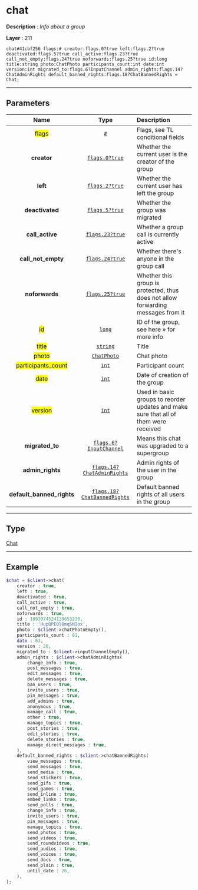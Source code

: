 # chat

**Description** : *Info about a group*

**Layer** : 211

```tl
chat#41cbf256 flags:# creator:flags.0?true left:flags.2?true deactivated:flags.5?true call_active:flags.23?true call_not_empty:flags.24?true noforwards:flags.25?true id:long title:string photo:ChatPhoto participants_count:int date:int version:int migrated_to:flags.6?InputChannel admin_rights:flags.14?ChatAdminRights default_banned_rights:flags.18?ChatBannedRights = Chat;
```

---

## Parameters

| Name | Type | Description |
| :---: | :---: | :--- |
| <mark>flags</mark> | [`#`](type/#) | Flags, see TL conditional fields |
| **creator** | [`flags.0?true`](type/true) | Whether the current user is the creator of the group |
| **left** | [`flags.2?true`](type/true) | Whether the current user has left the group |
| **deactivated** | [`flags.5?true`](type/true) | Whether the group was migrated |
| **call_active** | [`flags.23?true`](type/true) | Whether a group call is currently active |
| **call_not_empty** | [`flags.24?true`](type/true) | Whether there's anyone in the group call |
| **noforwards** | [`flags.25?true`](type/true) | Whether this group is protected, thus does not allow forwarding messages from it |
| <mark>id</mark> | [`long`](type/long) | ID of the group, see here » for more info |
| <mark>title</mark> | [`string`](type/string) | Title |
| <mark>photo</mark> | [`ChatPhoto`](type/ChatPhoto) | Chat photo |
| <mark>participants_count</mark> | [`int`](type/int) | Participant count |
| <mark>date</mark> | [`int`](type/int) | Date of creation of the group |
| <mark>version</mark> | [`int`](type/int) | Used in basic groups to reorder updates and make sure that all of them were received |
| **migrated_to** | [`flags.6?InputChannel`](type/InputChannel) | Means this chat was upgraded to a supergroup |
| **admin_rights** | [`flags.14?ChatAdminRights`](type/ChatAdminRights) | Admin rights of the user in the group |
| **default_banned_rights** | [`flags.18?ChatBannedRights`](type/ChatBannedRights) | Default banned rights of all users in the group |

---

## Type

[Chat](type/Chat)

---

## Example

```php
$chat = $client->chat(
	creator : true,
	left : true,
	deactivated : true,
	call_active : true,
	call_not_empty : true,
	noforwards : true,
	id : 1093074524139653230,
	title : 'HupQPEOl8mqSNIox',
	photo : $client->chatPhotoEmpty(),
	participants_count : 81,
	date : 63,
	version : 20,
	migrated_to : $client->inputChannelEmpty(),
	admin_rights : $client->chatAdminRights(
		change_info : true,
		post_messages : true,
		edit_messages : true,
		delete_messages : true,
		ban_users : true,
		invite_users : true,
		pin_messages : true,
		add_admins : true,
		anonymous : true,
		manage_call : true,
		other : true,
		manage_topics : true,
		post_stories : true,
		edit_stories : true,
		delete_stories : true,
		manage_direct_messages : true,
	),
	default_banned_rights : $client->chatBannedRights(
		view_messages : true,
		send_messages : true,
		send_media : true,
		send_stickers : true,
		send_gifs : true,
		send_games : true,
		send_inline : true,
		embed_links : true,
		send_polls : true,
		change_info : true,
		invite_users : true,
		pin_messages : true,
		manage_topics : true,
		send_photos : true,
		send_videos : true,
		send_roundvideos : true,
		send_audios : true,
		send_voices : true,
		send_docs : true,
		send_plain : true,
		until_date : 26,
	),
);
```